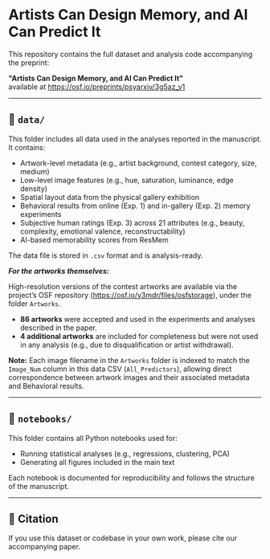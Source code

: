 # Artists Can Design Memory, and AI Can Predict It

This repository contains the full dataset and analysis code accompanying the preprint:

**"Artists Can Design Memory, and AI Can Predict It"**  
available at  https://osf.io/preprints/psyarxiv/3g5az_v1 

---

## 📁 `data/`

This folder includes all data used in the analyses reported in the manuscript. It contains:

- Artwork-level metadata (e.g., artist background, contest category, size, medium)
- Low-level image features (e.g., hue, saturation, luminance, edge density)
- Spatial layout data from the physical gallery exhibition
- Behavioral results from online (Exp. 1) and in-gallery (Exp. 2) memory experiments
- Subjective human ratings (Exp. 3) across 21 attributes (e.g., beauty, complexity, emotional valence, reconstructability)
- AI-based memorability scores from ResMem

The data file is stored in `.csv` format and is analysis-ready.


***For the artworks themselves:***

High-resolution versions of the contest artworks are available via the project’s OSF repository (https://osf.io/y3mdr/files/osfstorage), under the folder `Artworks`.
- **86 artworks** were accepted and used in the experiments and analyses described in the paper.
- **4 additional artworks** are included for completeness but were not used in any analysis (e.g., due to disqualification or artist withdrawal).
  
**Note:** Each image filename in the `Artworks` folder is indexed to match the `Image_Num` column in this data CSV (`All_Predictors`), allowing direct correspondence between artwork images and their associated metadata and Behavioral results.

---

## 📁 `notebooks/`

This folder contains all Python notebooks used for:

- Running statistical analyses (e.g., regressions, clustering, PCA)
- Generating all figures included in the main text 

Each notebook is documented for reproducibility and follows the structure of the manuscript.

---

## 📄 Citation

If you use this dataset or codebase in your own work, please cite our accompanying paper.
